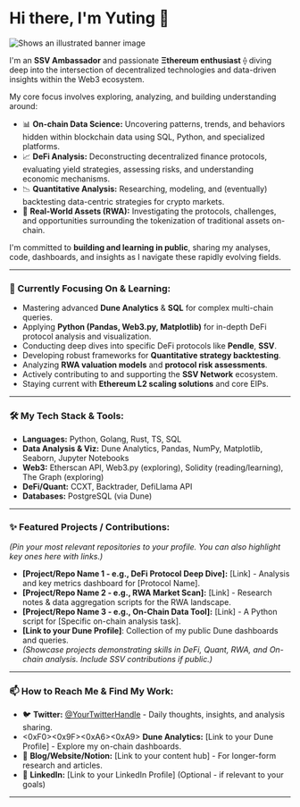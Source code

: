 # Hi there, I'm Yuting 👋

<picture>
  <source media="(prefers-color-scheme: dark)" srcset="[Optional URL to a cool dark mode banner image]">
  <source media="(prefers-color-scheme: light)" srcset="[Optional URL to a cool light mode banner image]">
  <img alt="Shows an illustrated banner image" src="[Optional URL to a default banner image]">
</picture>

I'm an **SSV Ambassador** and passionate **Ξthereum enthusiast** ⟠ diving deep into the intersection of decentralized technologies and data-driven insights within the Web3 ecosystem.

My core focus involves exploring, analyzing, and building understanding around:

* 📊 **On-chain Data Science:** Uncovering patterns, trends, and behaviors hidden within blockchain data using SQL, Python, and specialized platforms.
* 📈 **DeFi Analysis:** Deconstructing decentralized finance protocols, evaluating yield strategies, assessing risks, and understanding economic mechanisms.
* 📉 **Quantitative Analysis:** Researching, modeling, and (eventually) backtesting data-centric strategies for crypto markets.
* 🏦 **Real-World Assets (RWA):** Investigating the protocols, challenges, and opportunities surrounding the tokenization of traditional assets on-chain.

I'm committed to **building and learning in public**, sharing my analyses, code, dashboards, and insights as I navigate these rapidly evolving fields.

---

### 🌱 Currently Focusing On & Learning:

* Mastering advanced **Dune Analytics** & **SQL** for complex multi-chain queries.
* Applying **Python (Pandas, Web3.py, Matplotlib)** for in-depth DeFi protocol analysis and visualization.
* Conducting deep dives into specific DeFi protocols like **Pendle**, **SSV**.
* Developing robust frameworks for **Quantitative strategy backtesting**.
* Analyzing **RWA valuation models** and **protocol risk assessments**.
* Actively contributing to and supporting the **SSV Network** ecosystem.
* Staying current with **Ethereum L2 scaling solutions** and core EIPs.

---

### 🛠️ My Tech Stack & Tools:

* **Languages:** Python, Golang, Rust, TS, SQL
* **Data Analysis & Viz:** Dune Analytics, Pandas, NumPy, Matplotlib, Seaborn, Jupyter Notebooks
* **Web3:** Etherscan API, Web3.py (exploring), Solidity (reading/learning), The Graph (exploring)
* **DeFi/Quant:** CCXT, Backtrader, DefiLlama API
* **Databases:** PostgreSQL (via Dune)

---

### ✨ Featured Projects / Contributions:

*(Pin your most relevant repositories to your profile. You can also highlight key ones here with links.)*

* **[Project/Repo Name 1 - e.g., DeFi Protocol Deep Dive]:** [Link] - Analysis and key metrics dashboard for [Protocol Name].
* **[Project/Repo Name 2 - e.g., RWA Market Scan]:** [Link] - Research notes & data aggregation scripts for the RWA landscape.
* **[Project/Repo Name 3 - e.g., On-Chain Data Tool]:** [Link] - A Python script for [Specific on-chain analysis task].
* **[Link to your Dune Profile]**: Collection of my public Dune dashboards and queries.
* *(Showcase projects demonstrating skills in DeFi, Quant, RWA, and On-chain analysis. Include SSV contributions if public.)*

---

### 📫 How to Reach Me & Find My Work:

* 🐦 **Twitter:** [@YourTwitterHandle](https://twitter.com/YourTwitterHandle) - Daily thoughts, insights, and analysis sharing.
* <0xF0><0x9F><0xA6><0xA9> **Dune Analytics:** [Link to your Dune Profile] - Explore my on-chain dashboards.
* 📝 **Blog/Website/Notion:** [Link to your content hub] - For longer-form research and articles.
* 🔗 **LinkedIn:** [Link to your LinkedIn Profile] (Optional - if relevant to your goals)

---
